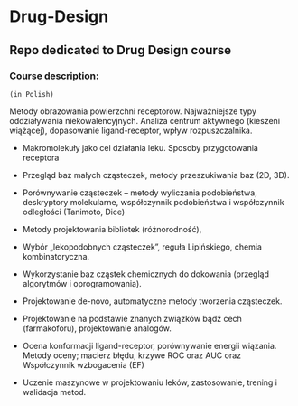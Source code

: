 # Drug-Design
## Repo dedicated to Drug Design course
### Course description:
	(in Polish)
Metody obrazowania powierzchni receptorów. Najważniejsze typy oddziaływania niekowalencyjnych. Analiza centrum aktywnego (kieszeni wiążącej), dopasowanie ligand-receptor, wpływ rozpuszczalnika.

- Makromolekuły jako cel działania leku. Sposoby przygotowania receptora

- Przegląd baz małych cząsteczek, metody przeszukiwania baz (2D, 3D).

- Porównywanie cząsteczek – metody wyliczania podobieństwa, deskryptory molekularne, współczynnik podobieństwa i współczynnik odległości (Tanimoto, Dice)

- Metody projektowania bibliotek (różnorodność),

- Wybór „lekopodobnych cząsteczek”, reguła Lipińskiego, chemia kombinatoryczna.

- Wykorzystanie baz cząstek chemicznych do dokowania (przegląd algorytmów i oprogramowania).

- Projektowanie de-novo, automatyczne metody tworzenia cząsteczek.

- Projektowanie na podstawie znanych związków bądź cech (farmakoforu), projektowanie analogów.

- Ocena konformacji ligand-receptor, porównywanie energii wiązania. Metody oceny; macierz błędu, krzywe ROC oraz AUC oraz Współczynnik wzbogacenia (EF)

- Uczenie maszynowe w projektowaniu leków, zastosowanie, trening i walidacja metod.
